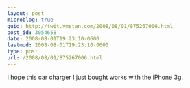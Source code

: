 ```yaml
---
layout: post
microblog: true
guid: http://twit.vmstan.com/2008/08/01/875267006.html
post_id: 3054658
date: 2008-08-01T19:23:10-0600
lastmod: 2008-08-01T19:23:10-0600
type: post
url: /2008/08/01/875267006.html
---
```

I hope this car charger I just bought works with the iPhone 3g.
